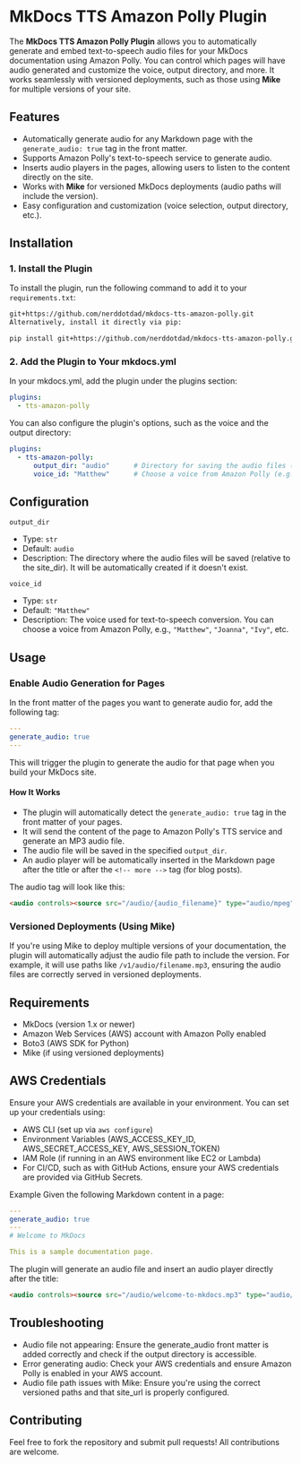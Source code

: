 # MkDocs TTS Amazon Polly Plugin

The **MkDocs TTS Amazon Polly Plugin** allows you to automatically generate and embed text-to-speech audio files for your MkDocs documentation using Amazon Polly. You can control which pages will have audio generated and customize the voice, output directory, and more. It works seamlessly with versioned deployments, such as those using **Mike** for multiple versions of your site.

## Features

- Automatically generate audio for any Markdown page with the `generate_audio: true` tag in the front matter.
- Supports Amazon Polly's text-to-speech service to generate audio.
- Inserts audio players in the pages, allowing users to listen to the content directly on the site.
- Works with **Mike** for versioned MkDocs deployments (audio paths will include the version).
- Easy configuration and customization (voice selection, output directory, etc.).

## Installation

### 1. Install the Plugin

To install the plugin, run the following command to add it to your `requirements.txt`:

```txt
git+https://github.com/nerddotdad/mkdocs-tts-amazon-polly.git
Alternatively, install it directly via pip:
```

```bash
pip install git+https://github.com/nerddotdad/mkdocs-tts-amazon-polly.git
```

### 2. Add the Plugin to Your mkdocs.yml

In your mkdocs.yml, add the plugin under the plugins section:

```yaml
plugins:
  - tts-amazon-polly
```

You can also configure the plugin's options, such as the voice and the output directory:

```yaml
plugins:
  - tts-amazon-polly:
      output_dir: "audio"      # Directory for saving the audio files (relative to site_dir)
      voice_id: "Matthew"      # Choose a voice from Amazon Polly (e.g., "Matthew", "Joanna")
```
## Configuration
`output_dir`
- Type: `str`
- Default: `audio`
- Description: The directory where the audio files will be saved (relative to the site_dir). It will be automatically created if it doesn't exist.

`voice_id`
- Type: `str`
- Default: `"Matthew"`
- Description: The voice used for text-to-speech conversion. You can choose a voice from Amazon Polly, e.g., `"Matthew"`, `"Joanna"`, `"Ivy"`, etc.

## Usage
### Enable Audio Generation for Pages
In the front matter of the pages you want to generate audio for, add the following tag:

```yaml
---
generate_audio: true
---
```
This will trigger the plugin to generate the audio for that page when you build your MkDocs site.

#### How It Works
- The plugin will automatically detect the `generate_audio: true` tag in the front matter of your pages.
- It will send the content of the page to Amazon Polly's TTS service and generate an MP3 audio file.
- The audio file will be saved in the specified `output_dir`.
- An audio player will be automatically inserted in the Markdown page after the title or after the `<!-- more -->` tag (for blog posts).

The audio tag will look like this:

```html
<audio controls><source src="/audio/{audio_filename}" type="audio/mpeg"></audio>
```

### Versioned Deployments (Using Mike)
If you're using Mike to deploy multiple versions of your documentation, the plugin will automatically adjust the audio file path to include the version. For example, it will use paths like `/v1/audio/filename.mp3`, ensuring the audio files are correctly served in versioned deployments.

## Requirements
- MkDocs (version 1.x or newer)
- Amazon Web Services (AWS) account with Amazon Polly enabled
- Boto3 (AWS SDK for Python)
- Mike (if using versioned deployments)

## AWS Credentials
Ensure your AWS credentials are available in your environment. You can set up your credentials using:

- AWS CLI (set up via `aws configure`)
- Environment Variables (AWS_ACCESS_KEY_ID, AWS_SECRET_ACCESS_KEY, AWS_SESSION_TOKEN)
- IAM Role (if running in an AWS environment like EC2 or Lambda)
- For CI/CD, such as with GitHub Actions, ensure your AWS credentials are provided via GitHub Secrets.

Example
Given the following Markdown content in a page:

```yaml
---
generate_audio: true
---
# Welcome to MkDocs

This is a sample documentation page.
```

The plugin will generate an audio file and insert an audio player directly after the title:

```html
<audio controls><source src="/audio/welcome-to-mkdocs.mp3" type="audio/mpeg"></audio>
```

## Troubleshooting

- Audio file not appearing: Ensure the generate_audio front matter is added correctly and check if the output directory is accessible.
- Error generating audio: Check your AWS credentials and ensure Amazon Polly is enabled in your AWS account.
- Audio file path issues with Mike: Ensure you're using the correct versioned paths and that site_url is properly configured.

## Contributing
Feel free to fork the repository and submit pull requests! All contributions are welcome.